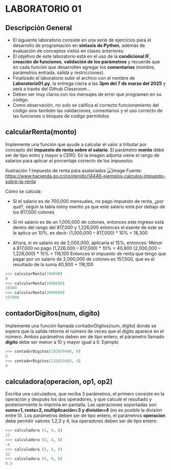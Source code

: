 # LABORATORIO 01 

## Descripción General
- El siguiente laboratorio consiste en una serie de ejercicios para el desarrollo de programación en **sintaxis de Python**, además de evaluación de conceptos vistos en clases anteriores.
- El objetivo de este laboratorio está en el uso de la **condicional IF**, **creación de funciones**, **validación de los parámetros** y recuerde que en cada función que desarrollen agregar los **comentarios** (nombre, parámetros entrada, salida y restricciones).
- Finalizado el laboratorio subir el archivo con el nombre de **Laboratorio01.py**, la entrega cierra a las **3pm del 7 de marzo del 2025** y será a través del Github Classroom...
- Deben ser muy claros con los mensajes de error que programen en su código.
- Como observación, no solo se califica el correcto funcionamiento del código sino también las validaciones, comentarios y el uso correcto de las funciones o bloques de código permitidos


## calcularRenta(monto)
Implemente una función que ayude a calcular el valor a tributar por concepto del **impuesto de renta sobre el salario**. El parámetro **monto** debe ser de tipo entro y mayor a CERO. En la imagen adjunta viene el rango de salarios para aplicar el porcentaje correcto de los impuestos

Ilustración 1 Impuesto de renta para asalariados
![image](https://user-images.githubusercontent.com/1167750/156645626-d394119c-ec54-4368-8df4-0d4a09d2b186.png)
Fuente: https://www.hacienda.go.cr/contenido/14448-ejemplos-calculos-impuesto-sobre-la-renta

Cómo se calcula:

-	Si el salario es de 700,000 mensuales, no pago impuesto de renta, ¿por qué?, según la tabla estoy exento ya que este salario está por debajo de los 817,000 colones

-	Si mi salario es de un 1,000,000 de colones, entonces este ingreso está dentro del rango del 817,000 y 1,226,000 entonces el exente de este se le aplica un 10%, es decir: (1,000,000 – 817,000) * 10% = 18,300

-	Ahora, si mi salario es de 2,000,000, aplicaría el 15%, entonces:
  Menor a 817,000 no pago
  (1,226,000 – 817,000) * 10% = 40,900
  (2,000,000 – 1,226,000) * 15% = 116,100
  Entonces el impuesto de renta que tengo que pagar por un salario de 2,000,000 de colones es 157,000, que es el resultado de la suma 40,900 + 116,100

``` python
>>> calcularRenta(700000)
0
>>> calcularRenta(1000000)
18300
>>> calcularRenta(2000000)
157000

``` 

## contadorDigitos(num, digito)
Implemente una función llamada contadorDigitos(num, digito) donde se espera que la salida retorne el número de veces que el dígito aparece en el número. Ambos parámetros deben ser de tipo entero, el párametro llamado **digito** debe ser menor a 10 y mayor igual a 0. Ejemplo
``` python
>>> contadorDigitos(102039480, 0)
3
>>> contadorDigitos(132033483, 3)
4
``` 

## calculadora(operacion, op1, op2)
Escriba una calculadora, que reciba 3 parámetros, el primero consiste en la operación y después los dos operadores, y que calcule el resultado y posteriormente lo imprima en pantalla. Las operaciones soportadas son **suma=1, resta=2, multiplicación=3 y división=4** (no es posible la división entre 0). Los parámetros deben ser de tipo entero, el parámetros **operacion** debe permitir valores 1,2,3 y 4, loa operadores deben ser de tipo entero.
``` python
>>> calculadora (1, 4, 8)
12
>>> calculadora (2, 4, 8)
-4
>>> calculadora (3, 4, 8)
32
>>> calculadora (4, 4, 8)
0.5
``` 
